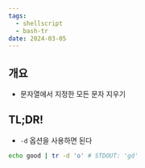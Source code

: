 ```yaml
---
tags:
  - shellscript
  - bash-tr
date: 2024-03-05
---
```

## 개요

- 문자열에서 지정한 모든 문자 지우기

## TL;DR!

- `-d` 옵션을 사용하면 된다

```bash
echo good | tr -d 'o' # STDOUT: 'gd'
```